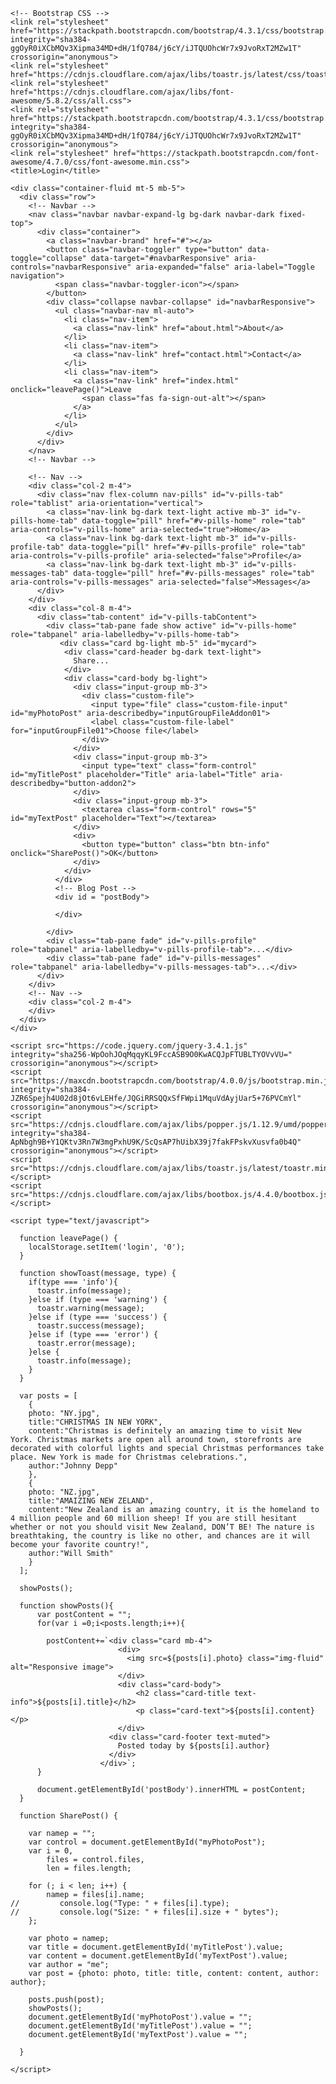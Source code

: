 <html lang="en">
  <head>
    <!-- Required meta tags -->
    <meta charset="utf-8">
    <meta name="viewport" content="width=device-width, initial-scale=1, shrink-to-fit=no">

    <!-- Bootstrap CSS -->
    <link rel="stylesheet" href="https://stackpath.bootstrapcdn.com/bootstrap/4.3.1/css/bootstrap.min.css" integrity="sha384-ggOyR0iXCbMQv3Xipma34MD+dH/1fQ784/j6cY/iJTQUOhcWr7x9JvoRxT2MZw1T" crossorigin="anonymous">
    <link rel="stylesheet" href="https://cdnjs.cloudflare.com/ajax/libs/toastr.js/latest/css/toastr.css">
    <link rel="stylesheet" href="https://cdnjs.cloudflare.com/ajax/libs/font-awesome/5.8.2/css/all.css">
    <link rel="stylesheet" href="https://stackpath.bootstrapcdn.com/bootstrap/4.3.1/css/bootstrap.min.css" integrity="sha384-ggOyR0iXCbMQv3Xipma34MD+dH/1fQ784/j6cY/iJTQUOhcWr7x9JvoRxT2MZw1T" crossorigin="anonymous">
    <link rel="stylesheet" href="https://stackpath.bootstrapcdn.com/font-awesome/4.7.0/css/font-awesome.min.css">
    <title>Login</title>
  </head>

  <style>
    body {
      background-image: url('home.jpg');
      background-repeat: no-repeat;
      background-attachment: fixed;  
      background-size: cover;
    }
  </style>

  <body>

    <div class="container-fluid mt-5 mb-5">
      <div class="row">
        <!-- Navbar -->
        <nav class="navbar navbar-expand-lg bg-dark navbar-dark fixed-top">
          <div class="container">
            <a class="navbar-brand" href="#"></a>
            <button class="navbar-toggler" type="button" data-toggle="collapse" data-target="#navbarResponsive" aria-controls="navbarResponsive" aria-expanded="false" aria-label="Toggle navigation">
              <span class="navbar-toggler-icon"></span>
            </button>
            <div class="collapse navbar-collapse" id="navbarResponsive">
              <ul class="navbar-nav ml-auto">
                <li class="nav-item">
                  <a class="nav-link" href="about.html">About</a>
                </li>
                <li class="nav-item">
                  <a class="nav-link" href="contact.html">Contact</a>
                </li>
                <li class="nav-item">
                  <a class="nav-link" href="index.html" onclick="leavePage()">Leave 
                    <span class="fas fa-sign-out-alt"></span>
                  </a>
                </li>
              </ul>
            </div>
          </div>
        </nav>
        <!-- Navbar -->

        <!-- Nav -->
        <div class="col-2 m-4">
          <div class="nav flex-column nav-pills" id="v-pills-tab" role="tablist" aria-orientation="vertical">
            <a class="nav-link bg-dark text-light active mb-3" id="v-pills-home-tab" data-toggle="pill" href="#v-pills-home" role="tab" aria-controls="v-pills-home" aria-selected="true">Home</a>
            <a class="nav-link bg-dark text-light mb-3" id="v-pills-profile-tab" data-toggle="pill" href="#v-pills-profile" role="tab" aria-controls="v-pills-profile" aria-selected="false">Profile</a>
            <a class="nav-link bg-dark text-light mb-3" id="v-pills-messages-tab" data-toggle="pill" href="#v-pills-messages" role="tab" aria-controls="v-pills-messages" aria-selected="false">Messages</a>
          </div>
        </div>
        <div class="col-8 m-4">
          <div class="tab-content" id="v-pills-tabContent">
            <div class="tab-pane fade show active" id="v-pills-home" role="tabpanel" aria-labelledby="v-pills-home-tab">
               <div class="card bg-light mb-5" id="mycard">
                <div class="card-header bg-dark text-light">
                  Share...
                </div>
                <div class="card-body bg-light">
                  <div class="input-group mb-3">
                    <div class="custom-file">
                      <input type="file" class="custom-file-input" id="myPhotoPost" aria-describedby="inputGroupFileAddon01">
                      <label class="custom-file-label" for="inputGroupFile01">Choose file</label>
                    </div>
                  </div>                     
                  <div class="input-group mb-3">
                    <input type="text" class="form-control" id="myTitlePost" placeholder="Title" aria-label="Title" aria-describedby="button-addon2">
                  </div>                 
                  <div class="input-group mb-3">
                    <textarea class="form-control" rows="5" id="myTextPost" placeholder="Text"></textarea>
                  </div>
                  <div>
                    <button type="button" class="btn btn-info" onclick="SharePost()">OK</button>                     
                  </div>
                </div>              
              </div>  
              <!-- Blog Post -->
              <div id = "postBody">

              </div>

            </div>
            <div class="tab-pane fade" id="v-pills-profile" role="tabpanel" aria-labelledby="v-pills-profile-tab">...</div>
            <div class="tab-pane fade" id="v-pills-messages" role="tabpanel" aria-labelledby="v-pills-messages-tab">...</div>
          </div>
        </div>
        <!-- Nav -->
        <div class="col-2 m-4">
        </div>
      </div>
    </div>

    <script src="https://code.jquery.com/jquery-3.4.1.js" integrity="sha256-WpOohJOqMqqyKL9FccASB9O0KwACQJpFTUBLTYOVvVU=" crossorigin="anonymous"></script>
    <script src="https://maxcdn.bootstrapcdn.com/bootstrap/4.0.0/js/bootstrap.min.js" integrity="sha384-JZR6Spejh4U02d8jOt6vLEHfe/JQGiRRSQQxSfFWpi1MquVdAyjUar5+76PVCmYl" crossorigin="anonymous"></script>
    <script src="https://cdnjs.cloudflare.com/ajax/libs/popper.js/1.12.9/umd/popper.min.js" integrity="sha384-ApNbgh9B+Y1QKtv3Rn7W3mgPxhU9K/ScQsAP7hUibX39j7fakFPskvXusvfa0b4Q" crossorigin="anonymous"></script>
    <script src="https://cdnjs.cloudflare.com/ajax/libs/toastr.js/latest/toastr.min.js"></script>
    <script src="https://cdnjs.cloudflare.com/ajax/libs/bootbox.js/4.4.0/bootbox.js"></script>

    <script type="text/javascript">  

      function leavePage() {
        localStorage.setItem('login', '0');
      }

      function showToast(message, type) {
        if(type === 'info'){
          toastr.info(message);
        }else if (type === 'warning') {
          toastr.warning(message);
        }else if (type === 'success') {
          toastr.success(message);
        }else if (type === 'error') {
          toastr.error(message);
        }else {
          toastr.info(message);
        }
      }

      var posts = [
        {
        photo: "NY.jpg",
        title:"CHRISTMAS IN NEW YORK",
        content:"Christmas is definitely an amazing time to visit New York. Christmas markets are open all around town, storefronts are decorated with colorful lights and special Christmas performances take place. New York is made for Christmas celebrations.",
        author:"Johnny Depp"
        },
        {
        photo: "NZ.jpg",
        title:"AMAIZING NEW ZELAND",
        content:"New Zealand is an amazing country, it is the homeland to 4 million people and 60 million sheep! If you are still hesitant whether or not you should visit New Zealand, DON’T BE! The nature is breathtaking, the country is like no other, and chances are it will become your favorite country!",
        author:"Will Smith"
        }
      ];

      showPosts();

      function showPosts(){
          var postContent = ""; 
          for(var i =0;i<posts.length;i++){

            postContent+=`<div class="card mb-4">
                            <div>
                              <img src=${posts[i].photo} class="img-fluid" alt="Responsive image">
                            </div>
                            <div class="card-body">
                                <h2 class="card-title text-info">${posts[i].title}</h2>
                                <p class="card-text">${posts[i].content}</p>
                            </div>
                          <div class="card-footer text-muted">
                            Posted today by ${posts[i].author}
                          </div>
                        </div>`;
          }

          document.getElementById('postBody').innerHTML = postContent;
      }

      function SharePost() {

        var namep = "";
        var control = document.getElementById("myPhotoPost");
        var i = 0,
            files = control.files,
            len = files.length;
     
        for (; i < len; i++) {
            namep = files[i].name;
    //         console.log("Type: " + files[i].type);
    //         console.log("Size: " + files[i].size + " bytes");
        };

        var photo = namep;
        var title = document.getElementById('myTitlePost').value;
        var content = document.getElementById('myTextPost').value;
        var author = "me";
        var post = {photo: photo, title: title, content: content, author: author};

        posts.push(post);
        showPosts();
        document.getElementById('myPhotoPost').value = "";
        document.getElementById('myTitlePost').value = "";
        document.getElementById('myTextPost').value = "";

      }

    </script>
  </body>
</html>
